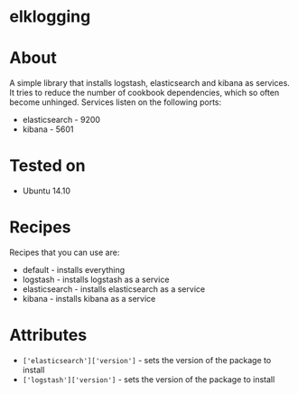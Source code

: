 # elklogging

About
=====
A simple library that installs logstash, elasticsearch and kibana
as services. It tries to reduce the number of cookbook dependencies,
which so often become unhinged. Services listen on the following ports:

 * elasticsearch - 9200
 * kibana - 5601

Tested on
=========
 * Ubuntu 14.10
	
Recipes
=======
Recipes that you can use are:

 * default - installs everything
 * logstash - installs logstash as a service
 * elasticsearch - installs elasticsearch as a service
 * kibana - installs kibana as a service
 
Attributes
==========
  * `['elasticsearch']['version']` - sets the version of the package to install
  * `['logstash']['version']` - sets the version of the package to install


